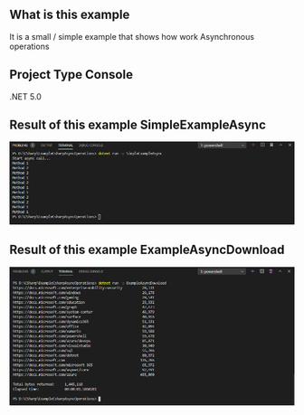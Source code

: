 
## What is this example

It is a small / simple example that shows how work Asynchronous operations

## Project Type Console

.NET 5.0

## Result of this example SimpleExampleAsync
![ExampleCsharpAsyncOperations](Images/SimpleExampleAsync.png)

## Result of this example ExampleAsyncDownload
![ExampleCsharpAsyncOperations](Images/ExampleAsyncDownload.png)
